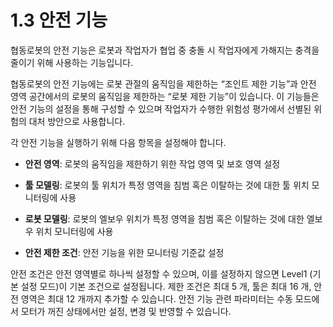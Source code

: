 # 1.3 안전 기능

협동로봇의 안전 기능은 로봇과 작업자가 협업 중 충돌 시 작업자에게 가해지는 충격을 줄이기 위해 사용하는 기능입니다.

협동로봇의 안전 기능에는 로봇 관절의 움직임을 제한하는 “조인트 제한 기능”과 안전 영역 공간에서의 로봇의 움직임을 제한하는 “로봇 제한 기능”이 있습니다. 이 기능들은 안전 기능의 설정을 통해 구성할 수 있으며 작업자가 수행한 위험성 평가에서 선별된 위험의 대처 방안으로 사용합니다.

각 안전 기능을 실행하기 위해 다음 항목을 설정해야 합니다.

*   **안전 영역**: 로봇의 움직임을 제한하기 위한 작업 영역 및 보호 영역 설정


*   **툴 모델링**: 로봇의 툴 위치가 특정 영역을 침범 혹은 이탈하는 것에 대한 툴 위치 모니터링에 사용


*   **로봇 모델링**: 로봇의 엘보우 위치가 특정 영역을 침범 혹은 이탈하는 것에 대한 엘보우 위치 모니터링에 사용


* **안전 제한 조건**: 안전 기능을 위한 모니터링 기준값 설정

안전 조건은 안전 영역별로 하나씩 설정할 수 있으며, 이를 설정하지 않으면 Level1 (기본 설정 모드)이 기본 조건으로 설정됩니다. 제한 조건은 최대 5 개, 툴은 최대 16 개, 안전 영역은 최대 12 개까지 추가할 수 있습니다. 안전 기능 관련 파라미터는 수동 모드에서 모터가 꺼진 상태에서만 설정, 변경 및 반영할 수 있습니다.
